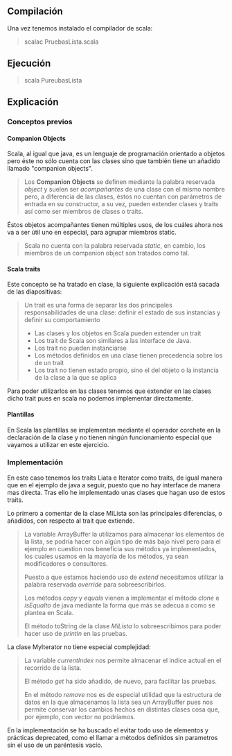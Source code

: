 ## Compilación
Una vez tenemos instalado el compilador de scala:
>scalac PruebasLista.scala

## Ejecución
>scala PureubasLista

## Explicación
### Conceptos previos
#### Companion Objects
Scala, al igual que java, es un lenguaje de programación orientado a objetos pero éste no sólo cuenta con las clases sino que también tiene un añadido llamado "companion objects".

>Los **Companion Objects** se definen mediante la palabra reservada *object* y suelen ser *acompañantes* de una clase con el mismo nombre pero, a diferencia de las clases, éstos no cuentan con parámetros de entrada en su constructor, a su vez, pueden extender clases y traits así como ser miembros de clases o traits.

Éstos objetos acompañantes tienen múltiples usos, de los cuáles ahora nos va a ser útil uno en especial, para agrupar miembros static.

> Scala no cuenta con la palabra reservada *static*, en cambio, los miembros de un companion object son tratados como tal.

#### Scala traits
Este concepto se ha tratado en clase, la siguiente explicación está sacada de las diapositivas:
>Un trait es una forma de separar las dos principales responsabilidades de una clase:
definir el estado de sus instancias y definir su comportamiento
>- Las clases y los objetos en Scala pueden extender un trait
>- Los trait de Scala son similares a las interface de Java.
>- Los trait no pueden instanciarse
>- Los métodos definidos en una clase tienen precedencia sobre los de un trait
>- Los trait no tienen estado propio, sino el del objeto o la instancia de la clase a la
que se aplica

Para poder utilizarlos en las clases tenemos que extender en las clases dicho trait pues en scala no podemos implementar directamente.

#### Plantillas
En Scala las plantillas se implementan mediante el operador corchete en la declaración de la clase y no tienen ningún funcionamiento especial que vayamos a utilizar en este ejercicio.

### Implementación
En este caso tenemos los traits Liata e Iterator como traits, de igual manera que en el ejemplo de java a seguir, puesto que no hay interface de manera mas directa. Tras ello he implementado unas clases que hagan uso de estos traits.

Lo primero a comentar de la clase MiLista son las principales diferencias, o añadidos, con respecto al trait que extiende.

> La variable ArrayBuffer la utilizamos para almacenar los elementos de la lista, se podría hacer con algún tipo de más bajo nivel pero para el ejemplo en cuestion nos beneficia sus métodos ya implementados, los cuales usamos en la mayoría de los métodos, ya sean modificadores o consultores.
>
> Puesto a que estamos haciendo uso de *extend* necesitamos utilizar la palabra reservada *override* para sobreescribirlos.
>
> Los métodos *copy* y *equals* vienen a implementar el método *clone* e *isEqualto* de java mediante la forma que más se adecua a como se plantea en Scala.
>
>El método toString de la clase *MiLista* lo sobreescribimos para poder hacer uso de *println* en las pruebas.

La clase MyIterator no tiene especial complejidad:
>La variable *currentIndex* nos permite almacenar el indice actual en el recorrido de la lista.
>
> El método *get* ha sido añadido, de nuevo, para facilitar las pruebas.
>
>En el método *remove* nos es de especial utilidad que la estructura de datos en la que almacenamos la lista sea un ArrayBuffer pues nos permite conservar los cambios hechos en distintas clases cosa que, por ejemplo, con vector no podríamos.

En la implementación se ha buscado el evitar todo uso de elementos y prácticas deprecated, como el llamar a métodos definidos sin parametros sin el uso de un paréntesis vacío.